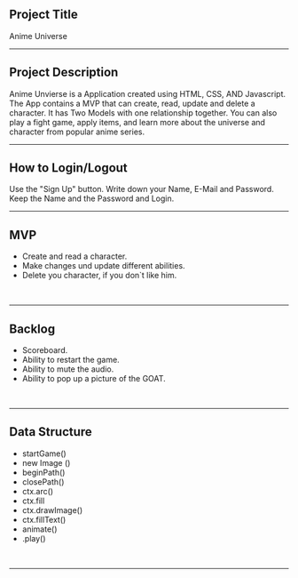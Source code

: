 ## Project Title
Anime Universe
<br>
<hr>

## Project Description
Anime Unvierse is a Application created using HTML, CSS, AND Javascript. The App contains a MVP that can create, read, update and delete a character.
It has Two Models with one relationship together. You can also play a fight game, apply items, and learn more about the universe and character from popular anime series.
<br>
<hr>

## How to Login/Logout
Use the "Sign Up" button. Write down your Name, E-Mail and Password. Keep the Name and the Password and Login.
<br>
<hr>

## MVP
- Create and read a character.
- Make changes und update different abilities.
- Delete you character, if you don`t like him.
<br>
<hr>

## Backlog
- Scoreboard.
- Ability to restart the game.
- Ability to mute the audio.
- Ability to pop up a picture of the GOAT.
<br>
<hr>


## Data Structure
- startGame()
- new Image ()
- beginPath()
- closePath()
- ctx.arc()
- ctx.fill
- ctx.drawImage()
- ctx.fillText()
- animate()
- .play()
<br>
<hr>
